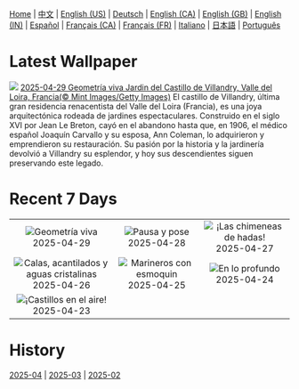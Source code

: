 [Home](../README.md) | [中文](zh-CN.md) | [English (US)](en-US.md) | [Deutsch](de-DE.md) | [English (CA)](en-CA.md) | [English (GB)](en-GB.md) | [English (IN)](en-IN.md) | [Español](es-ES.md) | [Français (CA)](fr-CA.md) | [Français (FR)](fr-FR.md) | [Italiano](it-IT.md) | [日本語](ja-JP.md) | [Português](pt-BR.md)

# Latest Wallpaper
![](https://www.bing.com/th?id=OHR.GardensVillandry_ES-ES9696020463_UHD.jpg)
[2025-04-29 Geometría viva Jardin del Castillo de Villandry, Valle del Loira, Francia(© Mint Images/Getty Images)](https://www.bing.com/th?id=OHR.GardensVillandry_ES-ES9696020463_UHD.jpg)
El castillo de Villandry, última gran residencia renacentista del Valle del Loira (Francia), es una joya arquitectónica rodeada de jardines espectaculares. Construido en el siglo XVI por Jean Le Breton, cayó en el abandono hasta que, en 1906, el médico español Joaquín Carvallo y su esposa, Ann Coleman, lo adquirieron y emprendieron su restauración. Su pasión por la historia y la jardinería devolvió a Villandry su esplendor, y hoy sus descendientes siguen preservando este legado.

# Recent 7 Days
|  |  |  |
|:---:|:---:|:---:|
| ![](https://www.bing.com/th?id=OHR.GardensVillandry_ES-ES9696020463_400x240.jpg "Geometría viva") 2025-04-29 | ![](https://www.bing.com/th?id=OHR.OrangeImpala_ES-ES9655514798_400x240.jpg "Pausa y pose") 2025-04-28 | ![](https://www.bing.com/th?id=OHR.Castildetierra_ES-ES9629386205_400x240.jpg "¡Las chimeneas de hadas!") 2025-04-27 |
| ![](https://www.bing.com/th?id=OHR.BrucePeninsula_ES-ES9582881448_400x240.jpg "Calas, acantilados y aguas cristalinas") 2025-04-26 | ![](https://www.bing.com/th?id=OHR.MagellanicPenguin_ES-ES9545554066_400x240.jpg "Marineros con esmoquin") 2025-04-25 | ![](https://www.bing.com/th?id=OHR.KenaiSpires_ES-ES3278232415_400x240.jpg "En lo profundo") 2025-04-24 |
| ![](https://www.bing.com/th?id=OHR.CastillayLeonDay_ES-ES9340220273_400x240.jpg "¡Castillos en el aire!") 2025-04-23 |  |  |

# History
[2025-04](../archives/wallpaper/es-ES/w_2025_04.md) | [2025-03](../archives/wallpaper/es-ES/w_2025_03.md) | [2025-02](../archives/wallpaper/es-ES/w_2025_02.md)
